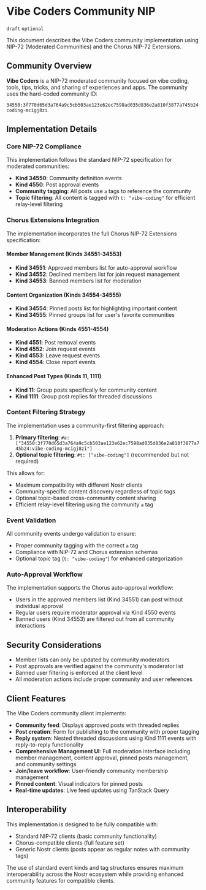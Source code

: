 # Vibe Coders Community NIP

`draft` `optional`

This document describes the Vibe Coders community implementation using NIP-72 (Moderated Communities) and the Chorus NIP-72 Extensions.

## Community Overview

**Vibe Coders** is a NIP-72 moderated community focused on vibe coding, tools, tips, tricks, and sharing of experiences and apps. The community uses the hard-coded community ID:

```
34550:3f770d65d3a764a9c5cb503ae123e62ec7598ad035d836e2a810f3877a745b24:vibe-coding-mcigj8zi
```

## Implementation Details

### Core NIP-72 Compliance

This implementation follows the standard NIP-72 specification for moderated communities:

- **Kind 34550**: Community definition events
- **Kind 4550**: Post approval events
- **Community tagging**: All posts use `a` tags to reference the community
- **Topic filtering**: All content is tagged with `t: "vibe-coding"` for efficient relay-level filtering

### Chorus Extensions Integration

The implementation incorporates the full Chorus NIP-72 Extensions specification:

#### Member Management (Kinds 34551-34553)
- **Kind 34551**: Approved members list for auto-approval workflow
- **Kind 34552**: Declined members list for join request management
- **Kind 34553**: Banned members list for moderation

#### Content Organization (Kinds 34554-34555)
- **Kind 34554**: Pinned posts list for highlighting important content
- **Kind 34555**: Pinned groups list for user's favorite communities

#### Moderation Actions (Kinds 4551-4554)
- **Kind 4551**: Post removal events
- **Kind 4552**: Join request events
- **Kind 4553**: Leave request events
- **Kind 4554**: Close report events

#### Enhanced Post Types (Kinds 11, 1111)
- **Kind 11**: Group posts specifically for community content
- **Kind 1111**: Group post replies for threaded discussions

### Content Filtering Strategy

The implementation uses a community-first filtering approach:

1. **Primary filtering**: `#a: ["34550:3f770d65d3a764a9c5cb503ae123e62ec7598ad035d836e2a810f3877a745b24:vibe-coding-mcigj8zi"]`
2. **Optional topic filtering**: `#t: ["vibe-coding"]` (recommended but not required)

This allows for:
- Maximum compatibility with different Nostr clients
- Community-specific content discovery regardless of topic tags
- Optional topic-based cross-community content sharing
- Efficient relay-level filtering using the community `a` tag

### Event Validation

All community events undergo validation to ensure:
- Proper community tagging with the correct `a` tag
- Compliance with NIP-72 and Chorus extension schemas
- Optional topic tag (`t: "vibe-coding"`) for enhanced categorization

### Auto-Approval Workflow

The implementation supports the Chorus auto-approval workflow:
- Users in the approved members list (Kind 34551) can post without individual approval
- Regular users require moderator approval via Kind 4550 events
- Banned users (Kind 34553) are filtered out from all community interactions

## Security Considerations

- Member lists can only be updated by community moderators
- Post approvals are verified against the community's moderator list
- Banned user filtering is enforced at the client level
- All moderation actions include proper community and user references

## Client Features

The Vibe Coders community client implements:

- **Community feed**: Displays approved posts with threaded replies
- **Post creation**: Form for publishing to the community with proper tagging
- **Reply system**: Nested threaded discussions using Kind 1111 events with reply-to-reply functionality
- **Comprehensive Management UI**: Full moderation interface including member management, content approval, pinned posts management, and community settings
- **Join/leave workflow**: User-friendly community membership management
- **Pinned content**: Visual indicators for pinned posts
- **Real-time updates**: Live feed updates using TanStack Query

## Interoperability

This implementation is designed to be fully compatible with:
- Standard NIP-72 clients (basic community functionality)
- Chorus-compatible clients (full feature set)
- Generic Nostr clients (posts appear as regular notes with community tags)

The use of standard event kinds and tag structures ensures maximum interoperability across the Nostr ecosystem while providing enhanced community features for compatible clients.
